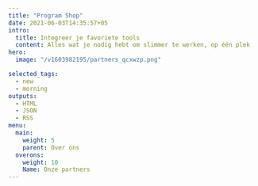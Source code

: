 ```yaml
---
title: "Program Shop"
date: 2021-06-03T14:35:57+05
intro:
  title: Integreer je favoriete tools
  content: Alles wat je nodig hebt om slimmer te werken, op één plek
hero:
  image: "/v1603982195/partners_qcxwzp.png"

selected_tags:
  - new
  - morning
outputs:
  - HTML
  - JSON
  - RSS
menu:
  main:
    weight: 5
    parent: Over ons
  overons:
    weight: 10
    Name: Onze partners
---
```


